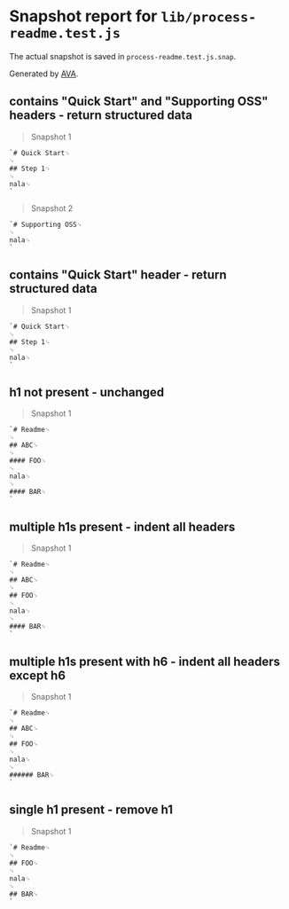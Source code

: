 # Snapshot report for `lib/process-readme.test.js`

The actual snapshot is saved in `process-readme.test.js.snap`.

Generated by [AVA](https://ava.li).

## contains "Quick Start" and "Supporting OSS" headers - return structured data

> Snapshot 1

    `# Quick Start␊
    ␊
    ## Step 1␊
    ␊
    nala␊
    `

> Snapshot 2

    `# Supporting OSS␊
    ␊
    nala␊
    `

## contains "Quick Start" header - return structured data

> Snapshot 1

    `# Quick Start␊
    ␊
    ## Step 1␊
    ␊
    nala␊
    `

## h1 not present - unchanged

> Snapshot 1

    `# Readme␊
    ␊
    ## ABC␊
    ␊
    #### FOO␊
    ␊
    nala␊
    ␊
    #### BAR␊
    `

## multiple h1s present - indent all headers

> Snapshot 1

    `# Readme␊
    ␊
    ## ABC␊
    ␊
    ## FOO␊
    ␊
    nala␊
    ␊
    #### BAR␊
    `

## multiple h1s present with h6 - indent all headers except h6

> Snapshot 1

    `# Readme␊
    ␊
    ## ABC␊
    ␊
    ## FOO␊
    ␊
    nala␊
    ␊
    ###### BAR␊
    `

## single h1 present - remove h1

> Snapshot 1

    `# Readme␊
    ␊
    ## FOO␊
    ␊
    nala␊
    ␊
    ## BAR␊
    `
